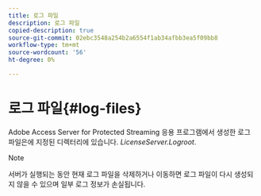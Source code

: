```yaml
---
title: 로그 파일
description: 로그 파일
copied-description: true
source-git-commit: 02ebc3548a254b2a6554f1ab34afbb3ea5f09bb8
workflow-type: tm+mt
source-wordcount: '56'
ht-degree: 0%

---
```


# 로그 파일{#log-files}

Adobe Access Server for Protected Streaming 응용 프로그램에서 생성한 로그 파일은에 지정된 디렉터리에 있습니다. *LicenseServer.Logroot*.

>[!NOTE]
>
>서버가 실행되는 동안 현재 로그 파일을 삭제하거나 이동하면 로그 파일이 다시 생성되지 않을 수 있으며 일부 로그 정보가 손실됩니다.
